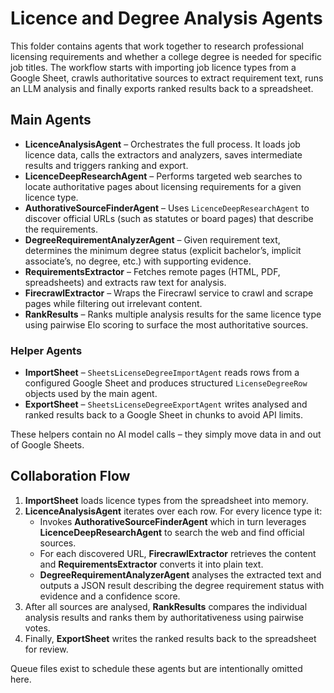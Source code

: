 # Licence and Degree Analysis Agents

This folder contains agents that work together to research professional licensing requirements and
whether a college degree is needed for specific job titles. The workflow starts with importing job
licence types from a Google Sheet, crawls authoritative sources to extract requirement text, runs an
LLM analysis and finally exports ranked results back to a spreadsheet.

## Main Agents

- **LicenceAnalysisAgent** – Orchestrates the full process. It loads job licence data, calls the
  extractors and analyzers, saves intermediate results and triggers ranking and export.
- **LicenceDeepResearchAgent** – Performs targeted web searches to locate authoritative pages about
  licensing requirements for a given licence type.
- **AuthorativeSourceFinderAgent** – Uses `LicenceDeepResearchAgent` to discover official URLs (such
  as statutes or board pages) that describe the requirements.
- **DegreeRequirementAnalyzerAgent** – Given requirement text, determines the minimum degree status
  (explicit bachelor’s, implicit associate’s, no degree, etc.) with supporting evidence.
- **RequirementsExtractor** – Fetches remote pages (HTML, PDF, spreadsheets) and extracts raw text
  for analysis.
- **FirecrawlExtractor** – Wraps the Firecrawl service to crawl and scrape pages while filtering out
  irrelevant content.
- **RankResults** – Ranks multiple analysis results for the same licence type using pairwise Elo
  scoring to surface the most authoritative sources.

### Helper Agents

- **ImportSheet** – `SheetsLicenseDegreeImportAgent` reads rows from a configured Google Sheet and
  produces structured `LicenseDegreeRow` objects used by the main agent.
- **ExportSheet** – `SheetsLicenseDegreeExportAgent` writes analysed and ranked results back to a
  Google Sheet in chunks to avoid API limits.

These helpers contain no AI model calls – they simply move data in and out of Google Sheets.

## Collaboration Flow

1. **ImportSheet** loads licence types from the spreadsheet into memory.
2. **LicenceAnalysisAgent** iterates over each row. For every licence type it:
   - Invokes **AuthorativeSourceFinderAgent** which in turn leverages
     **LicenceDeepResearchAgent** to search the web and find official sources.
   - For each discovered URL, **FirecrawlExtractor** retrieves the content and
     **RequirementsExtractor** converts it into plain text.
   - **DegreeRequirementAnalyzerAgent** analyses the extracted text and outputs a
     JSON result describing the degree requirement status with evidence and a confidence score.
3. After all sources are analysed, **RankResults** compares the individual analysis results and ranks
   them by authoritativeness using pairwise votes.
4. Finally, **ExportSheet** writes the ranked results back to the spreadsheet for review.

Queue files exist to schedule these agents but are intentionally omitted here.

